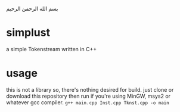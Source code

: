 بسم الله الرحمن الرحيم
# simplust 
a simple Tokenstream written in C++

# usage
this is not a library so, there's nothing desired for build.
just clone or download this repository
then run if you're using MinGW, msys2 or whatever gcc compiler.
```g++ main.cpp Inst.cpp Tknst.cpp -o main```